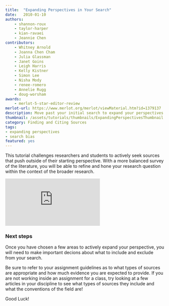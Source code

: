 ```yaml
---
title:  "Expanding Perspectives in Your Search"
date:   2010-01-10
authors: 
    - shannon-roux
    - taylor-harper
    - kian-ravaei
    - Jeannie Chen
contributors:
    - Whitney Arnold
    - Joanna Chen Cham
    - Julia Glassman
    - Janet Goins
    - Leigh Harris
    - Kelly Kistner
    - Simon Lee
    - Nisha Mody
    - renee-romero
    - Annelie Rugg
    - doug-worsham
awards:
    - merlot-5-star-editor-review
merlot-url: https://www.merlot.org/merlot/viewMaterial.htm?id=1379137
description: Move past your initial search to expand your perspectives on your topic. 
thumbnail: /assets/tutorials/thumbnails/ExpandingPerspectivesThumbnail.png
category: Finding and Citing Sources
tags:
- expanding perspectives
- search bias
featured: yes
---
```


<p >This tutorial challenges researchers and students to actively seek sources that push outside of their starting perspective. With a more balanced survey of the literature, you will be able to refine and hone your research question within the context of the broader research.</p>

<div class="embed-responsive embed-responsive-16by9">
<iframe class="embed-responsive-item" src="https://www.youtube.com/embed/rx7RYxP6QM0" frameborder="0" allowfullscreen></iframe></div>
<!-- include embed-and-share-buttons.html ? -->

<h3 class="mt-3">Next steps</h3> 

<p> Once you have chosen a few areas to actively expand your perspective, you will need to make important decions about what to include and exclude from your search.<p>
<p> Be sure to refer to your assignment guidelines as to what types of sources are appropriate and how much evidence you are expected to provide. If you are not working inside an assignment for a class, try looking at a few articles in your discipline to see what types of sources they include and what the conventions of the field are!</p> 
<p> Good Luck! </p>

